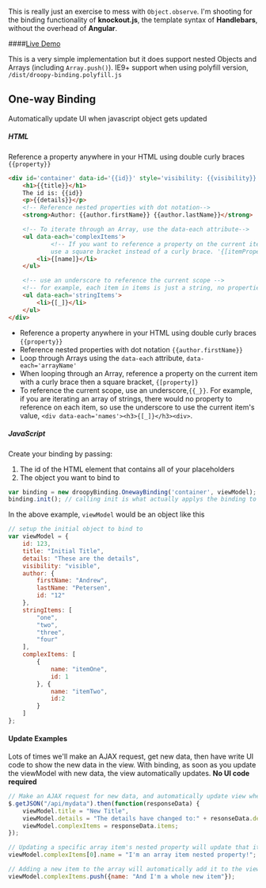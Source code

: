 This is really just an exercise to mess with `Object.observe`.  I'm shooting for the binding functionality of **knockout.js**, the template syntax of **Handlebars**, without the overhead of **Angular**.  

####[Live Demo](http://jsfiddle.net/andrewpetersen15/mmabt420/)

This is a very simple implementation but it does support nested Objects and Arrays (including `Array.push()`).
IE9+ support when using polyfill version, `/dist/droopy-binding.polyfill.js`

## One-way Binding
Automatically update UI when javascript object gets updated


##### HTML
Reference a property anywhere in your HTML using double curly braces `{{property}}`
```html
<div id='container' data-id='{{id}}' style='visibility: {{visibility}}'>
	<h1>{{title}}</h1>
	The id is: {{id}}
	<p>{{details}}</p>
	<!-- Reference nested properties with dot notation-->
	<strong>Author: {{author.firstName}} {{author.lastName}}</strong>

	<!-- To iterate through an Array, use the data-each attribute-->
	<ul data-each='complexItems'>
    		<!-- If you want to reference a property on the current item as you loop through,
         	use a square bracket instead of a curly brace. '{[itemProperty]}'-->
		<li>{[name]}</li>
	</ul>

	<!-- use an underscore to reference the current scope -->
	<!-- for example, each item in items is just a string, no properties to reference -->
	<ul data-each='stringItems'>
		<li>{[_]}</li>
	</ul>
</div>
```
- Reference a property anywhere in your HTML using double curly braces `{{property}}`
- Reference nested properties with dot notation `{{author.firstName}}`
- Loop through Arrays using the `data-each` attribute, `data-each='arrayName'`
- When looping through an Array, reference a property on the current item with a curly brace then a square bracket, `{[property]}`
- To reference the current scope, use an underscore,`{{_}}`.  For example, if you are iterating an array of strings, there would no property to reference on each item, so use the underscore to use the current item's value, `<div data-each='names'><h3>{[_]}</h3><div>`.


##### JavaScript
Create your binding by passing:
1. The id of the HTML element that contains all of your placeholders
2. The object you want to bind to

```javascript
var binding = new droopyBinding.OnewayBinding('container', viewModel);
binding.init(); // calling init is what actually applys the binding to the UI.
```
In the above example, `viewModel` would be an object like this
```javascript
// setup the initial object to bind to
var viewModel = {
    id: 123,
    title: "Initial Title",
    details: "These are the details",
    visibility: "visible",
    author: {
        firstName: "Andrew",
        lastName: "Petersen",
        id: "12"
    },
    stringItems: [
        "one",
        "two",
        "three",
        "four"
    ],
    complexItems: [
        {
            name: "itemOne",
            id: 1
        }, {
            name: "itemTwo",
            id:2
        }
    ]
};
```

#### Update Examples
Lots of times we'll make an AJAX request, get new data, then have write UI code to show the new data in the view. With binding, as soon as you update the viewModel with new data, the view automatically updates. **No UI code required**
```javascript
// Make an AJAX request for new data, and automatically update view when the new data is applied to the viewModel
$.getJSON("/api/mydata").then(function(responseData) {
	viewModel.title = "New Title",
	viewModel.details = "The details have changed to:" + resonseData.details;
	viewModel.complexItems = responseData.items;	
});

// Updating a specific array item's nested property will update that item in the view
viewModel.complexItems[0].name = "I'm an array item nested property!";

// Adding a new item to the array will automatically add it to the view
viewModel.complexItems.push({name: "And I'm a whole new item"});
```


